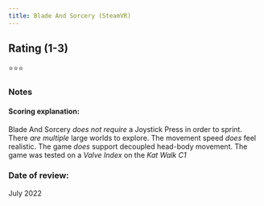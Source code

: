 ```yaml
---
title: Blade And Sorcery (SteamVR)
---
```


## Rating (1-3)
⭐⭐⭐

### Notes


#### Scoring explanation:
Blade And Sorcery *does not require* a Joystick Press in order to sprint.
There *are multiple* large worlds to explore.
The movement speed *does* feel realistic.
The game *does* support decoupled head-body movement.
The game was tested on a *Valve Index* on the *Kat Walk C1*

### Date of review:
July 2022
